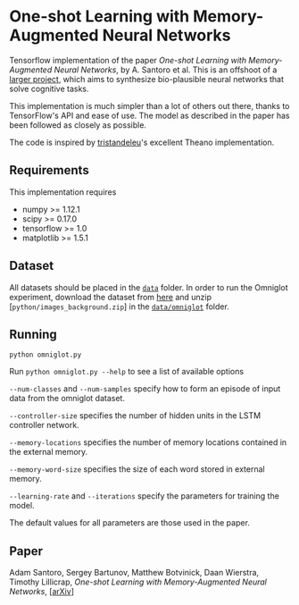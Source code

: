 # One-shot Learning with Memory-Augmented Neural Networks
Tensorflow implementation of the paper *One-shot Learning with Memory-Augmented Neural Networks*, by A. Santoro et al.
This is an offshoot of a [larger project](https://github.com/adityagilra/archibrain), which aims to synthesize bio-plausible neural networks that solve cognitive tasks.

This implementation is much simpler than a lot of others out there, thanks to TensorFlow's API and ease of use. The model as described in the paper has been followed as closely as possible.

The code is inspired by [tristandeleu](https://github.com/tristandeleu)'s excellent Theano implementation.

## Requirements
This implementation requires
* numpy >= 1.12.1
* scipy >= 0.17.0
* tensorflow >= 1.0
* matplotlib >= 1.5.1

## Dataset
All datasets should be placed in the [`data`](data) folder.
In order to run the Omniglot experiment, download the dataset from [here](https://github.com/brendenlake/omniglot) and unzip [`python/images_background.zip`] in the [`data/omniglot`](data/omniglot) folder.

## Running
`python omniglot.py`

Run `python omniglot.py --help` to see a list of available options


`--num-classes` and `--num-samples` specify how to form an episode of input data from the omniglot dataset.


`--controller-size` specifies the number of hidden units in the LSTM controller network.

`--memory-locations` specifies the number of memory locations contained in the external memory.

`--memory-word-size` specifies the size of each word stored in external memory.


`--learning-rate` and `--iterations` specify the parameters for training the model.


The default values for all parameters are those used in the paper.

## Paper
Adam Santoro, Sergey Bartunov, Matthew Botvinick, Daan Wierstra, Timothy Lillicrap, *One-shot Learning with Memory-Augmented Neural Networks*, [[arXiv](http://arxiv.org/abs/1605.06065)]
